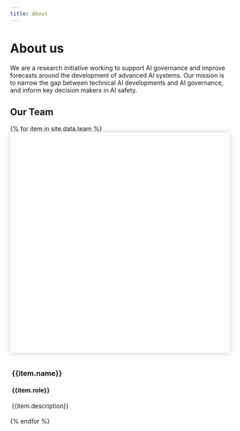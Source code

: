 ```yaml
---
title: About
---
```


<head>
  <style>
    .team-grid {
      grid-gap: 10px !important;
      grid-template-columns: repeat(2, 1fr);
    }

    .member {
      max-width: 350px;
      width: 100%;
    }

    @media (max-width: 550px) {
      .team-grid {
        grid-template-columns: repeat(1, 1fr);
        justify-items: center;
      }

      .member {
        max-width: 300px;
        width: 100%;
      }
    }

		.mug {
      padding-top: 100%;
      margin-bottom: 10px;
      box-shadow: 0 0 10px 0 rgb(0 0 0 / 20%);
      background-size: cover;
      background-position: center;
    }

    .member-info {
      padding: 4px;
    }

    .member-name {
      margin-bottom: 2px;
    }

    /* Helps directing the attention when jumping to the miniprofile of a member */
    body:not(.clicked) :target {
      box-shadow: 0 0 18px 3px rgb(203 104 253 / 74%);
    }

  </style>

  <script>
    // TODO Implement this properly
    document.body.addEventListener("touchstart", e => document.body.classList.add("clicked"));
    document.body.addEventListener("click", e => document.body.classList.add("clicked"));
  </script>
</head>

# About us
We are a research initiative working to support AI governance and improve forecasts around the development of advanced AI systems. Our mission is to narrow the gap between technical AI developments and AI governance, and inform key decision makers in AI safety.

## Our Team

<div class="collection-grid team-grid">
  {% for item in site.data.team %}
  <div class="member" id="{{item.id}}">
    <div class="mug" style="background-image: url('{{item.id | prepend: '/assets/images/team/' | append: '.jpg' | relative_url }}')"></div>
    <div class="member-info">
      <h3 class="member-name">{{item.name}}</h3>
      <h4 class="member-role">{{item.role}}</h4>
      <p class="member-description">{{item.description}}</p>
    </div>
  </div>
  {% endfor %}
</div>

